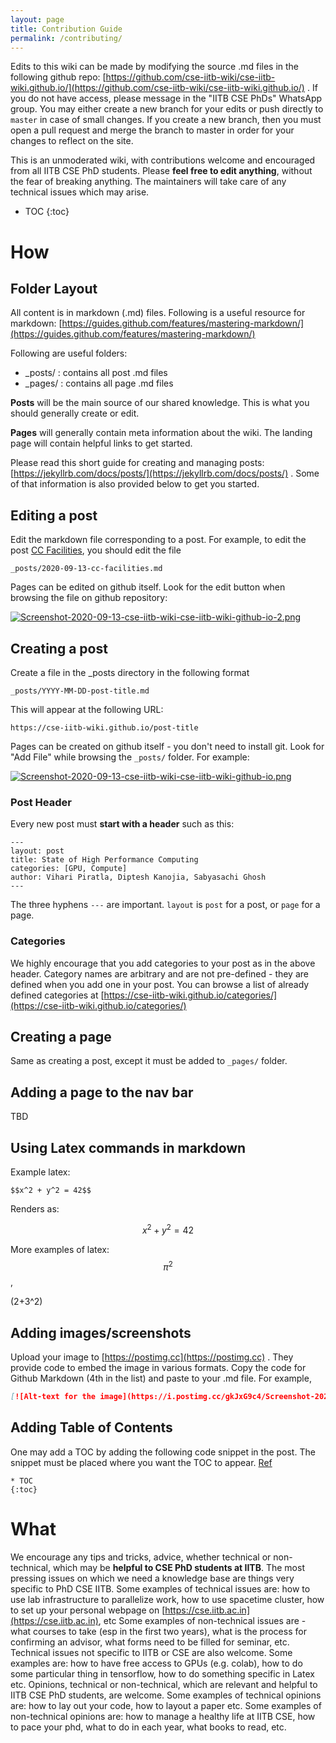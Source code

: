 ```yaml
---
layout: page
title: Contribution Guide
permalink: /contributing/
---
```


Edits to this wiki can be made by modifying the source .md files in the following github repo: [https://github.com/cse-iitb-wiki/cse-iitb-wiki.github.io/](https://github.com/cse-iitb-wiki/cse-iitb-wiki.github.io/) . If you do not have access, please message in the "IITB CSE PhDs" WhatsApp group. You may either create a new branch for your edits or push directly to `master` in case of small changes. If you create a new branch, then you must open a pull request and merge the branch to master in order for your changes to reflect on the site.

This is an unmoderated wiki, with contributions welcome and encouraged from all IITB CSE PhD students. Please **feel free to edit anything**, without the fear of breaking anything. The maintainers will take care of any technical issues which may arise. 

* TOC
{:toc}

# How

## Folder Layout
All content is in markdown (.md) files. Following is a useful resource for markdown: [https://guides.github.com/features/mastering-markdown/](https://guides.github.com/features/mastering-markdown/)

Following are useful folders:
* \_posts/ : contains all post .md files
* \_pages/ : contains all page .md files

**Posts** will be the main source of our shared knowledge. This is what you should generally create or edit.

**Pages** will generally contain meta information about the wiki. The landing page will contain helpful links to get started. 

Please read this short guide for creating and managing posts: [https://jekyllrb.com/docs/posts/](https://jekyllrb.com/docs/posts/) . Some of that information is also provided below to get you started.

## Editing a post

Edit the markdown file corresponding to a post. For example, to edit the post [CC Facilities](https://cse-iitb-wiki.github.io/cc-facilities/), you should edit the file 

```
_posts/2020-09-13-cc-facilities.md
```

Pages can be edited on github itself. Look for the edit button when browsing the file on github repository:

[![Screenshot-2020-09-13-cse-iitb-wiki-cse-iitb-wiki-github-io-2.png](https://i.postimg.cc/fRv2h086/Screenshot-2020-09-13-cse-iitb-wiki-cse-iitb-wiki-github-io-2.png)](https://postimg.cc/cvrMR6ym)

## Creating a post

Create a file in the \_posts directory in the following format
```
_posts/YYYY-MM-DD-post-title.md
```
This will appear at the following URL:
```
https://cse-iitb-wiki.github.io/post-title
```

Pages can be created on github itself - you don't need to install git. Look for "Add File" while browsing the `_posts/` folder. For example:

[![Screenshot-2020-09-13-cse-iitb-wiki-cse-iitb-wiki-github-io.png](https://i.postimg.cc/gkJxG9c4/Screenshot-2020-09-13-cse-iitb-wiki-cse-iitb-wiki-github-io.png)](https://postimg.cc/BtrSCVK1)

### Post Header
Every new post must **start with a header** such as this:
```
---
layout: post
title: State of High Performance Computing
categories: [GPU, Compute]
author: Vihari Piratla, Diptesh Kanojia, Sabyasachi Ghosh
---
```
The three hyphens `---` are important. `layout` is `post` for a post, or `page` for a page. 

### Categories

We highly encourage that you add categories to your post as in the above header.
Category names are arbitrary and are not pre-defined - they are defined when you add one in your post.
You can browse a list of already defined categories at [https://cse-iitb-wiki.github.io/categories/](https://cse-iitb-wiki.github.io/categories/)

## Creating a page
Same as creating a post, except it must be added to `_pages/` folder.

## Adding a page to the nav bar
TBD

## Using Latex commands in markdown

Example latex:
```
$$x^2 + y^2 = 42$$
```
Renders as:

$$x^2 + y^2 = 42$$

More examples of latex: $$\pi^2$$, 

\(2+3^2\)

<!-- Github by default does not support latex/math. However, there is a workaround as mentioned in [this stackoverflow answer](https://stackoverflow.com/a/53981118/). 
In order to use math in a  -->

## Adding images/screenshots

Upload your image to [https://postimg.cc](https://postimg.cc) . They provide code to embed the image in various formats. Copy the code for Github Markdown (4th in the list) and paste to your .md file. For example,

```md
[![Alt-text for the image](https://i.postimg.cc/gkJxG9c4/Screenshot-2020-09-13-cse-iitb-wiki-cse-iitb-wiki-github-io.png)](https://postimg.cc/BtrSCVK1)
```

## Adding Table of Contents

One may add a TOC by adding the following code snippet in the post. The snippet must be placed where you want the TOC to appear. [Ref](http://www.seanbuscay.com/blog/jekyll-toc-markdown/)

```
* TOC
{:toc}
```

# What

We encourage any tips and tricks, advice, whether technical or non-technical, which may be **helpful to CSE PhD students at IITB**.
The most pressing issues on which we need a knowledge base are things very specific to PhD CSE IITB.
Some examples of technical issues are: how to use lab infrastructure to parallelize work, how to use spacetime cluster, how to set up your personal webpage on [https://cse.iitb.ac.in](https://cse.iitb.ac.in), etc
Some examples of non-technical issues are - what courses to take (esp in the first two years), what is the process for confirming an advisor, what forms need to be filled for seminar, etc.
Technical issues not specific to IITB or CSE are also welcome. Some examples are: how to have free access to GPUs (e.g. colab), how to do some particular thing in tensorflow, how to do something specific in Latex etc.
Opinions, technical or non-technical, which are relevant and helpful to IITB CSE PhD students, are welcome. Some examples of technical opinions are: how to lay out your code, how to layout a paper etc. Some examples of non-technical opinions are: how to manage a healthy life at IITB CSE, how to pace your phd, what to do in each year, what books to read, etc.
